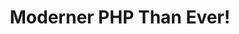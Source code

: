 ---
draft: true
title: "<strong class='text-green'>Moderner</strong> PHP Than Ever!"
overtitle: "Ready for the future?"
link:
  text: "Try it"
  url: "https://github.com/dunglas/frankenphp#readme"
content:
  - > 
    The official PHP executor is embedded in a state-of-the-art web server: **Caddy**
  - >
    Native support for HTTP 1, 2 and **3**
  - >
    Automatic **HTTPS** certificates generation and renewal (Let’s Encrypt or ZeroSSL)
  - >
    Copy your PHP files in the document root, that’s all!
  - >
    Popular PHP extensions, including **OPcache** and **XDebug**, are natively supported!
---